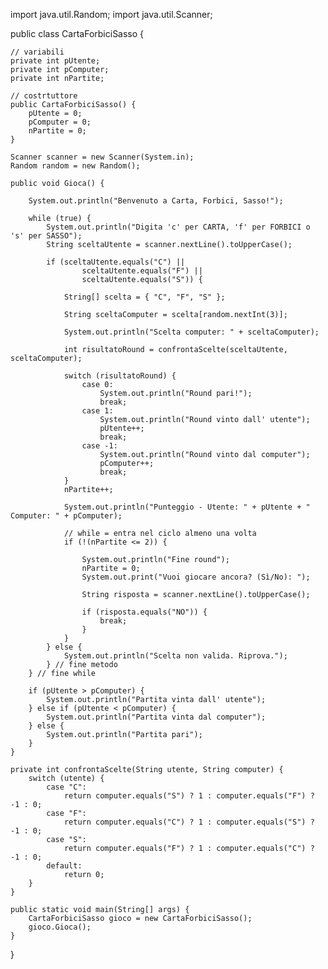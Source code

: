 import java.util.Random;
import java.util.Scanner;

public class CartaForbiciSasso {

    // variabili
    private int pUtente;
    private int pComputer;
    private int nPartite;

    // costrtuttore
    public CartaForbiciSasso() {
        pUtente = 0;
        pComputer = 0;
        nPartite = 0;
    }

    Scanner scanner = new Scanner(System.in);
    Random random = new Random();

    public void Gioca() {

        System.out.println("Benvenuto a Carta, Forbici, Sasso!");

        while (true) {
            System.out.println("Digita 'c' per CARTA, 'f' per FORBICI o 's' per SASSO");
            String sceltaUtente = scanner.nextLine().toUpperCase();

            if (sceltaUtente.equals("C") ||
                    sceltaUtente.equals("F") ||
                    sceltaUtente.equals("S")) {

                String[] scelta = { "C", "F", "S" };

                String sceltaComputer = scelta[random.nextInt(3)];

                System.out.println("Scelta computer: " + sceltaComputer);

                int risultatoRound = confrontaScelte(sceltaUtente, sceltaComputer);

                switch (risultatoRound) {
                    case 0:
                        System.out.println("Round pari!");
                        break;
                    case 1:
                        System.out.println("Round vinto dall' utente");
                        pUtente++;
                        break;
                    case -1:
                        System.out.println("Round vinto dal computer");
                        pComputer++;
                        break;
                }
                nPartite++;

                System.out.println("Punteggio - Utente: " + pUtente + " Computer: " + pComputer);

                // while = entra nel ciclo almeno una volta
                if (!(nPartite <= 2)) {

                    System.out.println("Fine round");
                    nPartite = 0;
                    System.out.print("Vuoi giocare ancora? (Sì/No): ");

                    String risposta = scanner.nextLine().toUpperCase();

                    if (risposta.equals("NO")) {
                        break;
                    }
                }
            } else {
                System.out.println("Scelta non valida. Riprova.");
            } // fine metodo
        } // fine while

        if (pUtente > pComputer) {
            System.out.println("Partita vinta dall' utente");
        } else if (pUtente < pComputer) {
            System.out.println("Partita vinta dal computer");
        } else {
            System.out.println("Partita pari");
        }
    }

    private int confrontaScelte(String utente, String computer) {
        switch (utente) {
            case "C":
                return computer.equals("S") ? 1 : computer.equals("F") ? -1 : 0;
            case "F":
                return computer.equals("C") ? 1 : computer.equals("S") ? -1 : 0;
            case "S":
                return computer.equals("F") ? 1 : computer.equals("C") ? -1 : 0;
            default:
                return 0;
        }
    }

    public static void main(String[] args) {
        CartaForbiciSasso gioco = new CartaForbiciSasso();
        gioco.Gioca();
    }
}
